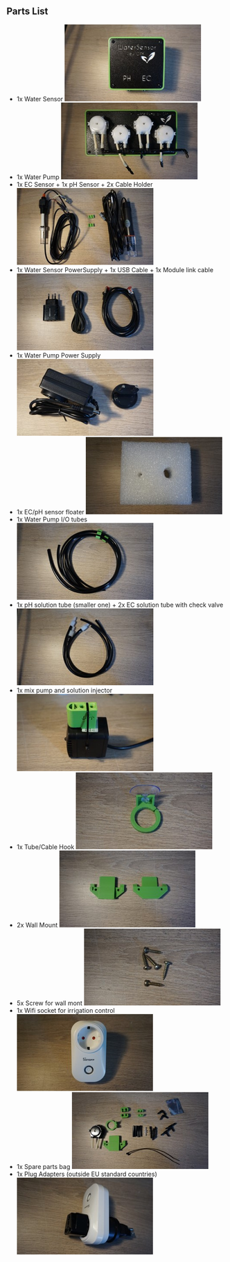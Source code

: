 <!--#parts-list-->
## Parts List
<!--#parts-list-->

* 1x Water Sensor ![water Sensor Image](../../assets/img/beta/manual/water_sensor.jpg)
* 1x Water Pump ![Water Pump Image](../../assets/img/beta/manual/water_pump.jpg)
* 1x EC Sensor + 1x pH Sensor + 2x Cable Holder ![ec and ph probes Image](../../assets/img/beta/manual/probes.jpg)
* 1x Water Sensor PowerSupply + 1x USB Cable + 1x Module link cable ![5v power supply Image](../../assets/img/beta/manual/5v_supply.jpg)
* 1x Water Pump Power Supply ![12v power supply Image](../../assets/img/beta/manual/12v_supply.jpg)
* 1x EC/pH sensor floater ![probe's floater Image](../../assets/img/beta/manual/floater.jpg)
* 1x Water Pump I/O tubes ![Water Pump I/O tubes Image](../../assets/img/beta/manual/water_pump_tubes.jpg)
* 1x pH solution tube (smaller one) + 2x EC solution tube with check valve ![Solutions Tubes Image](../../assets/img/beta/manual/solutions_tubes.jpg)
* 1x mix pump and solution injector ![Mix Pump Image](../../assets/img/beta/manual/mix_pump.jpg)
* 1x Tube/Cable Hook ![Hook Image](../../assets/img/beta/manual/hook.jpg)
* 2x Wall Mount ![Wall Mounts Image](../../assets/img/beta/manual/wall_mount.jpg)
* 5x Screw for wall mont ![Wall Mount's Screws Image](../../assets/img/beta/manual/screws.jpg)
* 1x Wifi socket for irrigation control ![Wifi Socket Image](../../assets/img/beta/manual/wifi_socket.jpg)
* 1x Spare parts bag ![Spare parts bag Image](../../assets/img/beta/manual/spare_parts.jpg)
* 1x Plug Adapters (outside EU standard countries) ![Plug Adapter Image](../../assets/img/beta/manual/plug_adapters.jpg)